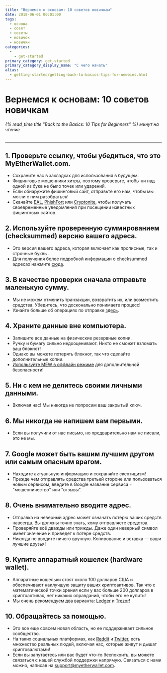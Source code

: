 ```yaml
---
title: "Вернемся к основам: 10 советов новичкам"
date: 2018-06-01 00:01:00
tags:
  - основа
  - совет
  - советы
  - новичок
  - новички
categories:
  - 
    - get-started
primary_category: get-started
primary_category_display_name: "С чего начать"
alias:
  - getting-started/getting-back-to-basics-tips-for-newbies.html
---
```



# __Вернемся к основам: 10 советов новичкам__
###### {% read_time title "Back to the Basics: 10 Tips for Beginners" %} минут на чтение
***

## __1. Проверьте ссылку, чтобы убедиться, что это MyEtherWallet.com.__
* Сохраните нас в закладках для использования в будущем.
* Фишинговые мошенники хитры, поэтому проверьте, чтобы ни над одной из букв не было точек или ударений.
* Если обнаружите фишинговый сайт, отправьте его нам, чтобы мы могли с ним разобраться!
* Скачайте [EAL](https://chrome.google.com/webstore/detail/etheraddresslookup/pdknmigbbbhmllnmgdfalmedcmcefdfn), [PhishFort](https://chrome.google.com/webstore/detail/phishfort-protect/bdiohckpogchppdldbckcdjlklanhkfc) или [Cryptonite](https://chrome.google.com/webstore/detail/cryptonite-by-metacert/keghdcpemohlojlglbiegihkljkgnige), чтобы получать своевременные уведомления при посещении известных фишинговых сайтов.



## __2. Используйте проверенную суммированием (checksummed) версию вашего адреса.__
* Это версия вашего адреса, которая включает как прописные, так и строчные буквы.
* Для получения более подробной информации о checksummed адресах нажмите [сюда](/@@@@@@/common-issues/not-checksummed/).



## __3. В качестве проверки сначала отправьте маленькую сумму.__
* Мы не можем отменить транзакции, возвратить их, или возместить средства. Убедитесь, что досконально понимаете процесс!
* Узнайте больше об операциях по отправке [здесь](/@@@@@@/transactions/how-to-send-a-transaction/).



## __4. Храните данные вне компьютера.__
* Запишите все данные на физические резервные копии.
* Ручку и бумагу сильно недооценивают. Никто не сможет взломать ваш блокнот!
* Однако вы можете потерять блокнот, так что сделайте дополнительные копии.
* [Используйте MEW в оффлайн режиме](/@@@@@@/offline/offline-mew-looks-weird/) для дополнительной безопасности!



## __5. Ни с кем не делитесь своими личными данными.__
* Включая нас! Мы никогда не попросим ваш закрытый ключ.



## __6. Мы никогда не напишем вам первыми.__
* Если вы получили от нас письмо, но предварительно нам не писали, это не мы.



## __7. Google может быть вашим лучшим другом или самым опасным врагом.__
* Находите актуальную информацию и сохраняйте скептицизм!
* Прежде чем отправлять средства третьей стороне или пользоваться новым сервисом, введите в Google название сервиса + "мошенничество" или "отзывы".



## __8. Очень внимательно вводите адрес.__
* Отправка на неверный адрес может означать потерю ваших средств навсегда. Вы должны точно знать, кому отправляете средства.
* Проверяйте всё дважды или трижды. Даже один неверный символ имеет значение и приведет к потере средств.
* Никогда не вводите ничего вручную. Копирование и вставка — ваши лучшие друзья!



## __9. Купите аппаратный кошелек (hardware wallet).__
* Аппаратные кошельки стоят около 100 долларов США и обеспечивают наилучшую защиту ваших криптоактивов. Так что с математической точки зрения если у вас больше 200 долларов в криптоактивах, нет никаких оправданий, чтобы его не купить!
* Мы очень рекомендуем два варианта: [Ledger](https://www.ledger.com/?r=fa4b) и [Trezor](https://trezor.io/?offer_id=12&aff_id=2029)!



## __10. Обращайтесь за помощью.__
* Это все еще совсем новая область, но ее поддерживает сильное сообщество.
* На таких социальных платформах, как [Reddit](https://www.reddit.com/r/MyEtherWallet/) и [Twitter](https://twitter.com/myetherwallet), есть множество реальных людей, включая нас, которые живут и дышат криптовалютами!
* Если вы запутаетесь или вас будет что-то беспокоить, вы можете связаться с нашей службой поддержки напрямую. Связаться с нами можно, написав на support@myetherwallet.com.